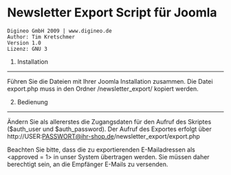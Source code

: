 Newsletter Export Script für Joomla
===================================
    Digineo GmbH 2009 | www.digineo.de
    Author: Tim Kretschmer
    Version 1.0
    Lizenz: GNU 3

1. Installation
---------------
Führen Sie die Dateien mit Ihrer Joomla Installation zusammen.
Die Datei export.php muss in den Ordner /newsletter_export/ kopiert werden.

2. Bedienung
------------
Ändern Sie als allererstes die Zugangsdaten für den Aufruf des Skriptes ($auth_user und $auth_password).
Der Aufruf des Exportes erfolgt  über http://USER:PASSWORT@ihr-shop.de/newsletter_export/export.php 	 

Beachten Sie bitte, dass die zu exportierenden E-Mailadressen als <approved = 1> in unser System übertragen werden.
Sie müssen daher berechtigt sein, an die Empfänger E-Mails zu versenden.